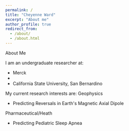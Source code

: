 ```yaml
---
permalink: /
title: "Cheyenne Ward"
excerpt: "About me"
author_profile: true
redirect_from: 
  - /about/
  - /about.html
---
```


About Me

I am an undergraduate researcher at:
<ul>
  <li>Merck</li>
  <li><University of California, San Diego/li>
  <li>California State University, San Bernardino</li>
</ul>

My current research interests are:
Geophysics
<ul>
  <li>Predicting Reversals in Earth's Magnetic Axial Dipole</li>
</ul>

Pharmaceutical/Heath
<ul>
  <li>Predicting Pediatric Sleep Apnea</li>
</ul>
